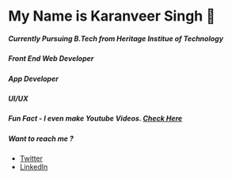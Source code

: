 <h1>My Name is Karanveer Singh 👋</h1>
<h5>Currently Pursuing B.Tech from Heritage Institue of Technology</h5>
<h5>Front End Web Developer</h5>
<h5>App Developer</h5>
<h5>UI/UX</h5>
<h5>Fun Fact - I even make Youtube Videos. <a href = "https://www.youtube.com/channel/UC7ZNICAxtRF1osA6i8KMZsw?view_as=subscriber">Check Here</a></h5>
<div>
  <h5>Want to reach me ?</h5>
  <ul>
    <li><a href = "https://twitter.com/kay_vee_khatra">Twitter</a></li>
    <li><a href = "https://www.linkedin.com/in/karanveer-singh-102153174/">LinkedIn</a></li> 
  </ul>  
</div>
<!--
**Kayvee08/Kayvee08** is a ✨ _special_ ✨ repository because its `README.md` (this file) appears on your GitHub profile.

Here are some ideas to get you started:

- 🔭 I’m currently working on ...
- 🌱 I’m currently learning ...
- 👯 I’m looking to collaborate on ...
- 🤔 I’m looking for help with ...
- 💬 Ask me about ...
- 📫 How to reach me: ...
- 😄 Pronouns: ...
- ⚡ Fun fact: ...
-->
